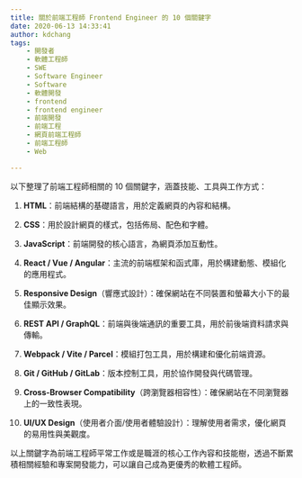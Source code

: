 ```yaml
---
title: 關於前端工程師 Frontend Engineer 的 10 個關鍵字
date: 2020-06-13 14:33:41
author: kdchang
tags: 
    - 開發者
    - 軟體工程師
    - SWE
    - Software Engineer
    - Software
    - 軟體開發
    - frontend
    - frontend engineer
    - 前端開發
    - 前端工程
    - 網頁前端工程師
    - 前端工程師
    - Web

---
```


以下整理了前端工程師相關的 10 個關鍵字，涵蓋技能、工具與工作方式：

1. **HTML**：前端結構的基礎語言，用於定義網頁的內容和結構。

2. **CSS**：用於設計網頁的樣式，包括佈局、配色和字體。

3. **JavaScript**：前端開發的核心語言，為網頁添加互動性。

4. **React / Vue / Angular**：主流的前端框架和函式庫，用於構建動態、模組化的應用程式。

5. **Responsive Design**（響應式設計）：確保網站在不同裝置和螢幕大小下的最佳顯示效果。

6. **REST API / GraphQL**：前端與後端通訊的重要工具，用於前後端資料請求與傳輸。

7. **Webpack / Vite / Parcel**：模組打包工具，用於構建和優化前端資源。

8. **Git / GitHub / GitLab**：版本控制工具，用於協作開發與代碼管理。

9. **Cross-Browser Compatibility**（跨瀏覽器相容性）：確保網站在不同瀏覽器上的一致性表現。

10. **UI/UX Design**（使用者介面/使用者體驗設計）：理解使用者需求，優化網頁的易用性與美觀度。

以上關鍵字為前端工程師平常工作或是職涯的核心工作內容和技能樹，透過不斷累積相關經驗和專案開發能力，可以讓自己成為更優秀的軟體工程師。